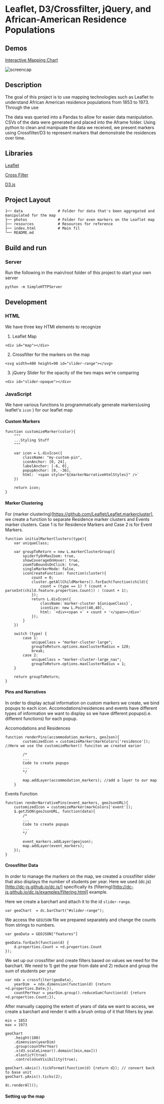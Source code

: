 # Leaflet, D3/Crossfilter, jQuery, and African-American Residence Populations

## Demos
[Interactive Mapping Chart](https://hopetambala.github.io/Bentley-Mapping-Project/)

![screencap](resources/project_gif.gif)

## Description
The goal of this project is to use mapping technologies such as Leaflet to understand African American residence populations from 1853 to 1973. Through the use 

The data was queried into a Pandas to allow for easier data manipulation. CSVs of the data were generated and placed into the Aframe folder. Using python to clean and manipuate the data we received, we present markers using Crossfilter/D3 to represent markers that demonstrate the residences over time. 

## Libraries
[Leaflet](https://leafletjs.com/)

[Cross Filter](https://square.github.io/crossfilter/)

[D3.js](https://d3js.org/)

## Project Layout
    ├── data                # Folder for data that's been aggregated and manipulated for the map
    ├── photos              # Folder for even markers on the Leaflet map 
    ├── resources           # Resources for reference   
    ├── index.html          # Main fil
    └── README.md

## Build and run

### Server 
Run the following in the main/root folder of this project to start your own server
```
python -m SimpleHTTPServer
```

## Development

### HTML
We have three key HTMl elements to recognize 

1) Leaflet Map
```
<div id="map"></div>
```

2) Crossfilter for the markers on the map
```
<svg width=400 height=90 id="slider-range"></svg>
```

3) jQuery Slider for the opacity of the two maps we're comparing
```
<div id="slider-opaque"></div>
```

### JavaScript

We have various functions to programmatically generate markers(using leaflet's `icon` ) for our leaflet map

#### Custom Markers
```
function customizeMarker(color){
    """
    ...Styling Stuff
    """

    var icon = L.divIcon({
        className: "my-custom-pin",
        iconAnchor: [0, 24],
        labelAnchor: [-6, 0],
        popupAnchor: [0, -36],
        html: `<span style="${markerNarrativeHtmlStyles}" />`
    })

    return icon;
}
```

#### Marker Clustering
For (marker clustering)[https://github.com/Leaflet/Leaflet.markercluster], we create a function to separate Residence marker clusters and Events marker clusters. Case 1 is for Residence Markers and Case 2 is for Event Markers.
```
function initialMarkerClusters(type){
    var uniqueClass;

    var groupToReturn = new L.markerClusterGroup({
        spiderfyOnMaxZoom: true,
        showCoverageOnHover: true,
        zoomToBoundsOnClick: true,
        singleMarkerMode: false,
        iconCreateFunction: function(cluster){
            count = 0;
            cluster.getAllChildMarkers().forEach(function(child){
                count = (type == 1) ? (count + parseInt(child.feature.properties.Count)) : (count + 1);
            });
            return L.divIcon({
                className:`marker-cluster ${uniqueClass}`,
                iconSize: new L.Point(40,40),
                html: `<div><span >` + count + '</span></div>'
            });
        }
    })

    switch (type) {
        case 1:
            uniqueClass = "marker-cluster-large";
            groupToReturn.options.maxClusterRadius = 120;
            break;
        case 2:
            uniqueClass = "marker-cluster-large_nav";
            groupToReturn.options.maxClusterRadius = 1;
    }

    return groupToReturn;
}
```

#### Pins and Narratives
In order to display actual information on custom markers we create, we bind popups to each icon. Accomodations/residences and events have different types of information we want to display so we have different popups(i.e. different functions) for each popup.

Accomodations and Residences
```
function renderPins(accommodation_markers, geoJson){
        customizedIcon = customizeMarker(markColors['residence']); //Here we use the customizeMarker() funciton we created earier 

        /* 
        ...
        Code to create popups
        ...
        */
        
        map.addLayer(accommodation_markers); //add a layer to our map
    }
```

Events Function
```
function renderNarrativePins(event_markers, geoJsonURL){
    customizedIcon = customizeMarker(markColors['event']);
    $.getJSON(geoJsonURL, function(data){
        /* 
        ...
        Code to create popups
        ...
        */
        
        event_markers.addLayer(geojson);
        map.addLayer(event_markers);
    });
}
```

#### Crossfilter Data
In order to manage the markers on the map, we created a crossfilter slider that also displays the number of students per year.
Here we used (dc.js)[http://dc-js.github.io/dc.js/] specifically its (filtering)[http://dc-js.github.io/dc.js/examples/filtering.html] example.

Here we create a barchart and attach it to the id `slider-range`.
```
var geoChart  = dc.barChart("#slider-range");
```

We access the `GEOJSON` file we prepared separately and change the counts from strings to numbers.
```
var geoData = GEOJSON["features"]

geoData.forEach(function(d) {
    d.properties.Count = +d.properties.Count
});
```

We set up our crossfilter and create filters based on values we need for the barchart. We need to 1) get the year from date and 2) reduce and group the sum of students per year
```
var ndx = crossfilter(geoData),
    yearDim  = ndx.dimension(function(d) {return +d.properties.Date;}),
    countPerYear = yearDim.group().reduceSum(function(d) {return +d.properties.Count;}),
```

After manually capping the extent of years of data we want to access, we create a barchart and render it with a brush ontop of it that filters by year.
```
min = 1853 
max = 1973 

geoChart
    .height(100)
    .dimension(yearDim)
    .group(countPerYear)
    .x(d3.scaleLinear().domain([min,max]))
    .elasticY(true)
    .controlsUseVisibility(true);

geoChart.xAxis().tickFormat(function(d) {return d}); // convert back to base unit
geoChart.yAxis().ticks(2);

dc.renderAll();
```

#### Setting up the map

